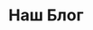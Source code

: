 ---
title: Наш Блог
menu:
  middle:
    name: Блог
    weight: 5
  bottom:
    name: Блог
    weight: 5
---